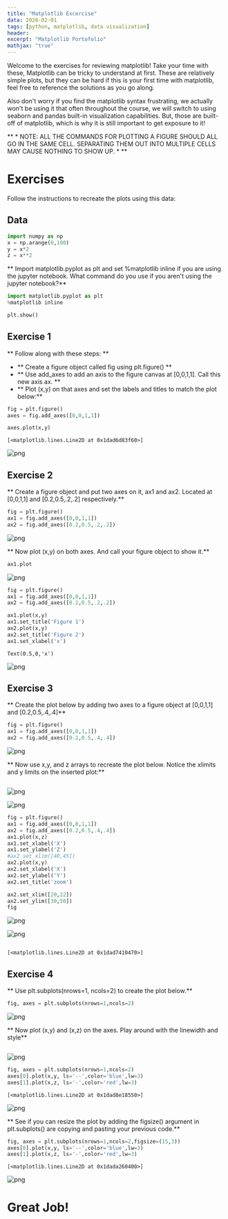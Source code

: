 ```yaml
---
title: "Matplotlib Excercise"
data: 2020-02-01
tags: [python, matplotlib, data visualization]
header:
excerpt: "Matplotlib Portofolio"
mathjax: "true"
---
```



Welcome to the exercises for reviewing matplotlib! Take your time with these, Matplotlib can be tricky to understand at first. These are relatively simple plots, but they can be hard if this is your first time with matplotlib, feel free to reference the solutions as you go along.

Also don't worry if you find the matplotlib syntax frustrating, we actually won't be using it that often throughout the course, we will switch to using seaborn and pandas built-in visualization capabilities. But, those are built-off of matplotlib, which is why it is still important to get exposure to it!

** * NOTE: ALL THE COMMANDS FOR PLOTTING A FIGURE SHOULD ALL GO IN THE SAME CELL. SEPARATING THEM OUT INTO MULTIPLE CELLS MAY CAUSE NOTHING TO SHOW UP. * **

# Exercises

Follow the instructions to recreate the plots using this data:

## Data


```python
import numpy as np
x = np.arange(0,100)
y = x*2
z = x**2
```

** Import matplotlib.pyplot as plt and set %matplotlib inline if you are using the jupyter notebook. What command do you use if you aren't using the jupyter notebook?**


```python
import matplotlib.pyplot as plt
%matplotlib inline
```


```python
plt.show()
```

## Exercise 1

** Follow along with these steps: **
* ** Create a figure object called fig using plt.figure() **
* ** Use add_axes to add an axis to the figure canvas at [0,0,1,1]. Call this new axis ax. **
* ** Plot (x,y) on that axes and set the labels and titles to match the plot below:**


```python
fig = plt.figure()
axes = fig.add_axes([0,0,1,1])

axes.plot(x,y)
```




    [<matplotlib.lines.Line2D at 0x1dad6d83f60>]




![png](/images/matweb_files/matweb_6_1.png)


## Exercise 2
** Create a figure object and put two axes on it, ax1 and ax2. Located at [0,0,1,1] and [0.2,0.5,.2,.2] respectively.**


```python
fig = plt.figure()
ax1 = fig.add_axes([0,0,1,1])
ax2 = fig.add_axes([0.2,0.5,.2,.2])
```


![png](/images/matweb_files/matweb_8_0.png)


** Now plot (x,y) on both axes. And call your figure object to show it.**


```python
ax1.plot
```




![png](/images/matweb_files/matweb_10_0.png)




```python
fig = plt.figure()
ax1 = fig.add_axes([0,0,1,1])
ax2 = fig.add_axes([0.2,0.5,.2,.2])

ax1.plot(x,y)
ax1.set_title('Figure 1')
ax2.plot(x,y)
ax2.set_title('Figure 2')
ax1.set_xlabel('x')
```




    Text(0.5,0,'x')




![png](/images/matweb_files/matweb_11_1.png)


## Exercise 3

** Create the plot below by adding two axes to a figure object at [0,0,1,1] and [0.2,0.5,.4,.4]**


```python
fig = plt.figure()
ax1 = fig.add_axes([0,0,1,1])
ax2 = fig.add_axes([0.2,0.5,.4,.4])
```


![png](/images/matweb_files/matweb_13_0.png)


** Now use x,y, and z arrays to recreate the plot below. Notice the xlimits and y limits on the inserted plot:**


```python

```




![png](/images/matweb_files/matweb_15_0.png)




![png](/images/matweb_files/matweb_15_1.png)



```python
fig = plt.figure()
ax1 = fig.add_axes([0,0,1,1])
ax2 = fig.add_axes([0.2,0.5,.4,.4])
ax1.plot(x,z)
ax1.set_xlabel('X')
ax1.set_ylabel('Z')
#ax2.set_xlim([40,45])
ax2.plot(x,y)
ax2.set_xlabel('X')
ax2.set_ylabel('Y')
ax2.set_title('zoom')

ax2.set_xlim([20,22])
ax2.set_ylim([30,50])
fig
```




![png](/images/matweb_files/matweb_16_0.png)




![png](/images/matweb_files/matweb_16_1.png)



```python

```




    [<matplotlib.lines.Line2D at 0x1dad7410470>]



## Exercise 4

** Use plt.subplots(nrows=1, ncols=2) to create the plot below.**


```python
fig, axes = plt.subplots(nrows=1,ncols=2)
```


![png](/images/matweb_files/matweb_19_0.png)


** Now plot (x,y) and (x,z) on the axes. Play around with the linewidth and style**


```python

```




![png](/images/matweb_files/matweb_21_0.png)




```python
fig, axes = plt.subplots(nrows=1,ncols=2)
axes[0].plot(x,y, ls='--',color='blue',lw=3)
axes[1].plot(x,z, ls='-',color='red',lw=3)
```




    [<matplotlib.lines.Line2D at 0x1dad8e18550>]




![png](/images/matweb_files/matweb_22_1.png)


** See if you can resize the plot by adding the figsize() argument in plt.subplots() are copying and pasting your previous code.**


```python
fig, axes = plt.subplots(nrows=1,ncols=2,figsize=(15,3))
axes[0].plot(x,y, ls='--',color='blue',lw=3)
axes[1].plot(x,z, ls='-',color='red',lw=3)
```




    [<matplotlib.lines.Line2D at 0x1dada260400>]




![png](/images/matweb_files/matweb_24_1.png)


# Great Job!

